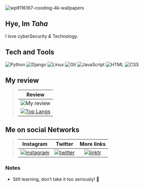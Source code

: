 ![wp9116167-cooding-4k-wallpapers](https://github.com/user-attachments/assets/ba45afe1-58d0-438a-8803-aa907da4e57b)


## Hye, Im _Taha_
I love cyberSecurity _&_ Technology.

## Tech and Tools

![Python](https://img.shields.io/badge/Python-gray?logo=python)
![Django](https://img.shields.io/badge/Django-gray?logo=django&logoColor=00ff00)
![Linux](https://img.shields.io/badge/Linux-gray?logo=linux)
![Git](https://img.shields.io/badge/Git-gray?logo=git)
![JavaScript](https://img.shields.io/badge/JavaScript-gray?logo=javascript)
![HTML](https://img.shields.io/badge/HTML5-gray?logo=html5)
![CSS](https://img.shields.io/badge/CSS3-gray?logo=css3)




## My review

> |Review|
> |:----:|
> |![My review](https://github-readme-stats.vercel.app/api?username=m2007taha&show_icons=true&count_private=true)|
> |[![Top Langs](https://github-readme-stats.vercel.app/api/top-langs/?username=m2007taha&layout=compact)](https://github.com/anuraghazra/github-readme-stats)|







## Me on social Networks
> |Instagram|Twitter|More links|
> |:--:|:-------:|:-----:|
> |[![instagram](https://static.cdninstagram.com/rsrc.php/y4/r/QaBlI0OZiks.ico)](https://www.instagram.com/m2007taha)|[![twitter](https://pbs.twimg.com/profile_images/1683899100922511378/5lY42eHs_bigger.jpg)](https://twitter.com/userMtaha)|[![linktr](https://assets.production.linktr.ee/4491f8ee33e206e151c91190c1fff1ec857390f2/favicon/favicon.png)](https://t.me/bitorbit)|


### Notes

- Still learning, don’t take it too seriously! 🚀
